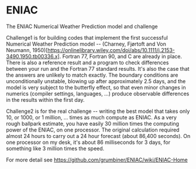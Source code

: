# ENIAC
The ENIAC Numerical Weather Prediction model and challenge

Challenge1 is for building codes that implement the first successful Numerical Weather Prediction model -- (Charney, Fjørtoft and Von Neumann, 1950)[https://onlinelibrary.wiley.com/doi/abs/10.1111/j.2153-3490.1950.tb00336.x]. Fortran 77, Fortran 90, and C are already in place. There is also a reference result and a program to check differences between your run and the Fortran 77 standard results. It's also the case that the answers are unlikely to match exactly. The boundary conditions are unconditionally unstable, blowing up after approximately 2.5 days, and the model is very subject to the butterfly effect, so that even minor changes in numerics (compiler settings, languages, ...) produce observable differences in the results within the first day.

Challenge2 is for the real challenge -- writing the best model that takes only 10, or 1000, or 1 million, ... times as much compute as ENIAC. As a very rough ballpark estimate, you have easily 30 million times the computing power of the ENIAC, on one processor. The original calculation required almost 24 hours to carry out a 24 hour forecast (about 86,400 seconds). On one processor on my desk, it's about 86 milliseconds for 3 days, for something like 3 million times the speed.

For more detail see https://github.com/grumbiner/ENIAC/wiki/ENIAC-Home
